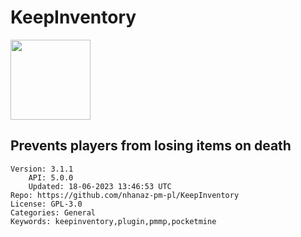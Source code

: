 # KeepInventory
<img src="https://raw.githubusercontent.com/nhanaz-pm-pl/KeepInventory/fa148b861ddfb80fa69451c91ca52cfdfe312df6/icon.png" width="128" height="128" />

## Prevents players from losing items on death
```properties
Version: 3.1.1
    API: 5.0.0
    Updated: 18-06-2023 13:46:53 UTC
Repo: https://github.com/nhanaz-pm-pl/KeepInventory
License: GPL-3.0
Categories: General
Keywords: keepinventory,plugin,pmmp,pocketmine
```